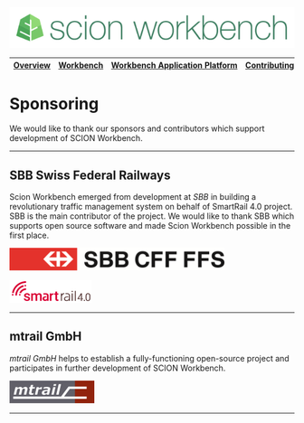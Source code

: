 ![SCION Workbench](/resources/site/logo/scion-workbench-banner.png)

[Overview][menu-overview] | [Workbench][menu-workbench] | [Workbench&nbsp;Application&nbsp;Platform][menu-workbench-application-platform] | [Contributing][menu-contributing] | [Changelog][menu-changelog] | [Sponsoring][menu-sponsoring] | [Links][menu-links]
|---|---|---|---|---|---|---|

# Sponsoring

We would like to thank our sponsors and contributors which support development of SCION Workbench.

***
## SBB Swiss Federal Railways
Scion Workbench emerged from development at *SBB* in building a revolutionary traffic management system on behalf of SmartRail 4.0 project. SBB is the main contributor of the project. We would like to thank SBB which supports open source software and made Scion Workbench possible in the first place.

[![SBB Swiss Federal Railways](/resources/site/logo/sbb.png)](http://www.sbb.ch)

[![SmartRail 4.0 Logo](/resources/site/logo/smartrail.png)](https://smartrail40.ch/)

***
## mtrail GmbH
*mtrail GmbH* helps to establish a fully-functioning open-source project and participates in further development of SCION Workbench.

[![mtrail GmbH](/resources/site/logo/mtrail.png)](http://www.mtrail.ch)

***

[menu-overview]: /README.md
[menu-workbench]: /resources/site/workbench.md
[menu-workbench-application-platform]: /resources/site/workbench-application-platform.md
[menu-contributing]: /CONTRIBUTING.md
[menu-changelog]: /resources/site/changelog.md
[menu-sponsoring]: /resources/site/sponsors.md
[menu-links]: /resources/site/links.md
